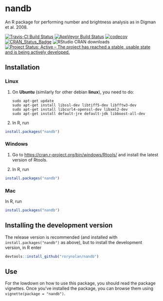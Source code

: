 nandb
================

An R package for performing number and brightness analysis as in Digman et al. 2008.

[![Travis-CI Build Status](https://travis-ci.org/rorynolan/nandb.svg?branch=master)](https://travis-ci.org/rorynolan/nandb) [![AppVeyor Build Status](https://ci.appveyor.com/api/projects/status/github/rorynolan/nandb?branch=master&svg=true)](https://ci.appveyor.com/project/rorynolan/nandb) [![codecov](https://codecov.io/gh/rorynolan/nandb/branch/master/graph/badge.svg)](https://codecov.io/gh/rorynolan/nandb) [![CRAN\_Status\_Badge](http://www.r-pkg.org/badges/version/nandb)](https://cran.r-project.org/package=nandb) ![RStudio CRAN downloads](http://cranlogs.r-pkg.org/badges/grand-total/nandb) [![Project Status: Active – The project has reached a stable, usable state and is being actively developed.](http://www.repostatus.org/badges/latest/active.svg)](http://www.repostatus.org/#active)

Installation
------------

### Linux

1.  On **Ubuntu** (similarly for other debian **linux**), you need to do:

        sudo apt-get update
        sudo apt-get install libssl-dev libtiff5-dev libfftw3-dev 
        sudo apt-get install libcurl4-openssl-dev libxml2-dev 
        sudo apt-get install default-jre default-jdk libboost-all-dev

2.  In R, run

``` r
install.packages("nandb")
```

### Windows

1.  Go to <https://cran.r-project.org/bin/windows/Rtools/> and install the latest version of Rtools.

2.  In R, run

``` r
install.packages("nandb")
```

### Mac

In R, run

``` r
install.packages("nandb")
```

Installing the development version
----------------------------------

The release version is recommended (and installed with `install.packages("nandb")` as above), but to install the development version, in R enter

``` r
devtools::install_github("rorynolan/nandb")
```

Use
---

For the lowdown on how to use this package, you should read the package vignettes. Once you've installed the package, you can browse them using `vignette(package = "nandb")`.

